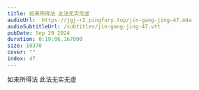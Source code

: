 ```yaml
---
title: 如来所得法 此法无实无虚
audioUrl:  https://jgj-r2.pingfury.top/jin-gang-jing-47.m4a
audioSubtitleUrl: /subtitles/jin-gang-jing-47.vtt
pubDate: Sep 29 2024
duration: 0:19:06.167000
size: 18370
cover: ""
index: 47
---
```

如来所得法 此法无实无虚